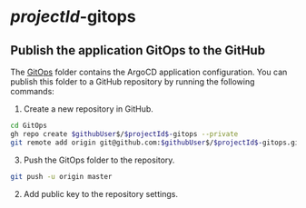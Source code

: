 # $projectId$-gitops


## Publish the application GitOps to the GitHub

The [GitOps](GitOps/) folder contains the ArgoCD application configuration. You can publish this folder to a GitHub repository by running the following commands:

1. Create a new repository in GitHub.
```bash
cd GitOps
gh repo create $githubUser$/$projectId$-gitops --private
git remote add origin git@github.com:$githubUser$/$projectId$-gitops.git
```
    
3. Push the GitOps folder to the repository.
```bash
git push -u origin master
```

2. Add public key to the repository settings.
